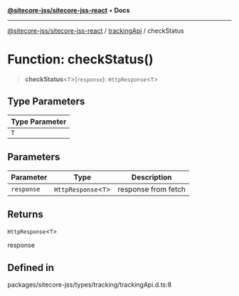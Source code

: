 [**@sitecore-jss/sitecore-jss-react**](../../../README.md) • **Docs**

***

[@sitecore-jss/sitecore-jss-react](../../../README.md) / [trackingApi](../README.md) / checkStatus

# Function: checkStatus()

> **checkStatus**\<`T`\>(`response`): `HttpResponse`\<`T`\>

## Type Parameters

| Type Parameter |
| ------ |
| `T` |

## Parameters

| Parameter | Type | Description |
| ------ | ------ | ------ |
| `response` | `HttpResponse`\<`T`\> | response from fetch |

## Returns

`HttpResponse`\<`T`\>

response

## Defined in

packages/sitecore-jss/types/tracking/trackingApi.d.ts:8
